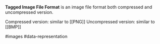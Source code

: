**Tagged Image File Format** is an image file format both compressed and uncompressed version.

Compressed version: similar to [[PNG]]
Uncompressed version: similar to [[BMP]]

#images #data-representation 
